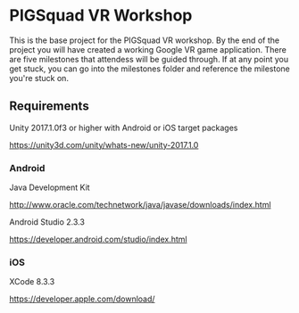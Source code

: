 # PIGSquad VR Workshop
This is the base project for the PIGSquad VR workshop. By the end of the project you will have created a working Google VR game application. There are five milestones that attendess will be guided through. If at any point you get stuck, you can go into the milestones folder and reference the milestone you're stuck on.

## Requirements
Unity 2017.1.0f3 or higher with Android or iOS target packages

https://unity3d.com/unity/whats-new/unity-2017.1.0


### Android

Java Development Kit

http://www.oracle.com/technetwork/java/javase/downloads/index.html

Android Studio 2.3.3

https://developer.android.com/studio/index.html


### iOS

XCode 8.3.3

https://developer.apple.com/download/
